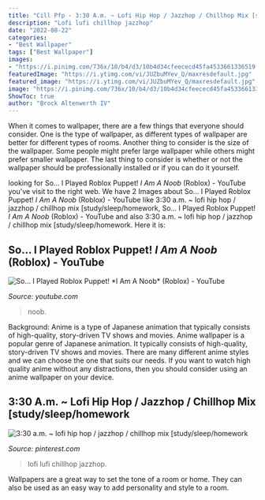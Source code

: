 ```yaml
---
title: "Cill Pfp - 3:30 A.m. ~ Lofi Hip Hop / Jazzhop / Chillhop Mix [study/sleep/homework"
description: "Lofi lufi chillhop jazzhop"
date: "2022-08-22"
categories:
- "Best Wallpaper"
tags: ["Best Wallpaper"]
images:
- "https://i.pinimg.com/736x/10/b4/d3/10b4d34cfeececd45fa4533661336519.jpg"
featuredImage: "https://i.ytimg.com/vi/JUZbuMYev_Q/maxresdefault.jpg"
featured_image: "https://i.ytimg.com/vi/JUZbuMYev_Q/maxresdefault.jpg"
image: "https://i.pinimg.com/736x/10/b4/d3/10b4d34cfeececd45fa4533661336519.jpg"
ShowToc: true
author: "Brock Altenwerth IV"
---
```



When it comes to wallpaper, there are a few things that everyone should consider. One is the type of wallpaper, as different types of wallpaper are better for different types of rooms. Another thing to consider is the size of the wallpaper. Some people might prefer large wallpaper while others might prefer smaller wallpaper. The last thing to consider is whether or not the wallpaper should be professionally installed or if you can do it yourself.

	

		
looking for So... I Played Roblox Puppet! *I Am A Noob* (Roblox) - YouTube you've visit to the right web. We have 2 Images about So... I Played Roblox Puppet! *I Am A Noob* (Roblox) - YouTube like 3:30 a.m. ~ lofi hip hop / jazzhop / chillhop mix [study/sleep/homework, So... I Played Roblox Puppet! *I Am A Noob* (Roblox) - YouTube and also 3:30 a.m. ~ lofi hip hop / jazzhop / chillhop mix [study/sleep/homework. Here it is:
		
    
## So... I Played Roblox Puppet! *I Am A Noob* (Roblox) - YouTube

<img loading=lazy src="https://i.ytimg.com/vi/JUZbuMYev_Q/maxresdefault.jpg" onerror="this.onerror=null;this.src='https://tse1.mm.bing.net/th?id=OIP.1qo5AWCUPQ4vRBR3_B0i3AHaEK&amp;pid=15.1';" alt="So... I Played Roblox Puppet! *I Am A Noob* (Roblox) - YouTube">

_Source: youtube.com_

>noob. 

	

Background: Anime is a type of Japanese animation that typically consists of high-quality, story-driven TV shows and movies.
Anime wallpaper is a popular genre of Japanese animation. It typically consists of high-quality, story-driven TV shows and movies. There are many different anime styles and we can choose the one that suits our needs. If you want to watch high quality anime without any distractions, then you should consider using an anime wallpaper on your device.

    
## 3:30 A.m. ~ Lofi Hip Hop / Jazzhop / Chillhop Mix [study/sleep/homework

<img loading=lazy src="https://i.pinimg.com/736x/10/b4/d3/10b4d34cfeececd45fa4533661336519.jpg" onerror="this.onerror=null;this.src='https://tse2.mm.bing.net/th?id=OIP.4kHj-ZxDJl9NLnuS6fZKkwHaFj&amp;pid=15.1';" alt="3:30 a.m. ~ lofi hip hop / jazzhop / chillhop mix [study/sleep/homework">

_Source: pinterest.com_

>lofi lufi chillhop jazzhop. 

	

Wallpapers are a great way to set the tone of a room or home. They can also be used as an easy way to add personality and style to a room.

